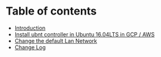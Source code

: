 # Table of contents

* [Introduction](README.md)
* [Install ubnt controller in Ubuntu 16.04LTS in GCP / AWS](install-ubnt-controller-in-ubuntu-16.04lts-in-gcp-aws.md)
* [Change the default Lan Network](change-the-default-lan-network.md)
* [Change Log](change-log.md)

